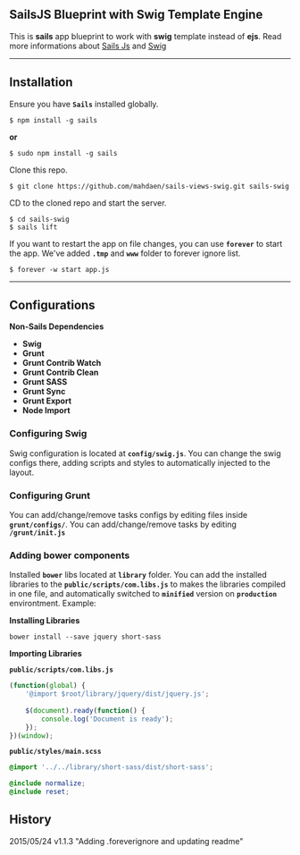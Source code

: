 ## **SailsJS Blueprint with Swig Template Engine**

This is **sails** app blueprint to work with **swig** template instead of **ejs**.
Read more informations about [Sails Js](http://sailsjs.org) and [Swig](http://paularmstrong.github.io/swig/)

***
## **Installation**

Ensure you have **`Sails`** installed globally.


```
$ npm install -g sails
```
**or**

```
$ sudo npm install -g sails
```

Clone this repo.

```
$ git clone https://github.com/mahdaen/sails-views-swig.git sails-swig
```

CD to the cloned repo and start the server.

```
$ cd sails-swig
$ sails lift
```

If you want to restart the app on file changes, you can use **`forever`** to start the app.
We've added **`.tmp`** and **`www`** folder to forever ignore list.

```
$ forever -w start app.js
```

***
## **Configurations**

**Non-Sails Dependencies**

* **Swig**
* **Grunt**
* **Grunt Contrib Watch**
* **Grunt Contrib Clean**
* **Grunt SASS**
* **Grunt Sync**
* **Grunt Export**
* **Node Import**


### **Configuring Swig**

Swig configuration is located at **`config/swig.js`**. You can change the swig configs there, adding scripts and styles
to automatically injected to the layout.

### **Configuring Grunt**

You can add/change/remove tasks configs by editing files inside **`grunt/configs/`**.
You can add/change/remove tasks by editing **`/grunt/init.js`**
 
### **Adding bower components**

Installed **`bower`** libs located at **`library`** folder.
You can add the installed libraries to the **`public/scripts/com.libs.js`** to makes the libraries compiled in one file, and
automatically switched to **`minified`** version on **`production`** environtment. Example:

**Installing Libraries**

```
bower install --save jquery short-sass
```

**Importing Libraries**

**`public/scripts/com.libs.js`**

```js
(function(global) {
	'@import $root/library/jquery/dist/jquery.js';
	
	$(document).ready(function() {
		console.log('Document is ready');
	});
})(window);
```

**`public/styles/main.scss`**

```scss
@import '../../library/short-sass/dist/short-sass';

@include normalize;
@include reset;
```

## **History**
2015/05/24          v1.1.3          "Adding .foreverignore and updating readme"